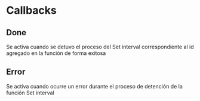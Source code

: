 # Callbacks

## Done

Se activa cuando se detuvo el proceso del Set interval correspondiente al id agregado en la función de forma exitosa

## Error

Se activa cuando ocurre un error durante el proceso de detención de la función Set interval

